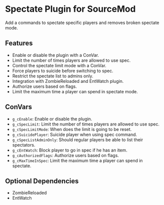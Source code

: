 # Spectate Plugin for SourceMod

Add a commands to spectate specific players and removes broken spectate mode.

## Features

- Enable or disable the plugin with a ConVar.
- Limit the number of times players are allowed to use spec.
- Control the spectate limit mode with a ConVar.
- Force players to suicide before switching to spec.
- Restrict the spectate list to admins only.
- Integration with ZombieReloaded and EntWatch plugin.
- Authorize users based on flags.
- Limit the maximum time a player can spend in spectate mode.

## ConVars

- `g_cEnable`: Enable or disable the plugin.
- `g_cSpecLimit`: Limit the number of times players are allowed to use spec.
- `g_cSpecLimitMode`: When does the limit is going to be reset.
- `g_cSuicidePlayer`: Suicide player when using spec command.
- `g_cSpecListAdminOnly`: Should regular players be able to list their spectators.
- `g_cEntWatch`: Block player to go in spec if he has an item.
- `g_cAuthorizedFlags`: Authorize users based on flags.
- `g_cMaxTimeInSpec`: Limit the maximum time a player can spend in spectate.

## Optional Dependencies

- ZombieReloaded
- EntWatch
